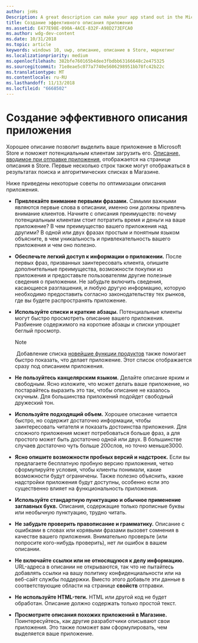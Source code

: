 ```yaml
---
author: jnHs
Description: A great description can make your app stand out in the Microsoft Store and help encourage customers to download it.
title: Создание эффективного описания приложения
ms.assetid: E477E98E-090A-4ACE-832F-A98D273EFCA0
ms.author: wdg-dev-content
ms.date: 10/31/2018
ms.topic: article
keywords: windows 10, uwp, описание, описание в Store, маркетинг
ms.localizationpriority: medium
ms.openlocfilehash: 382bfe760165b4dee3fbdbb63166648c2e475325
ms.sourcegitcommit: 71e8eae5c077a7740e5606298951bb78fc42b22c
ms.translationtype: MT
ms.contentlocale: ru-RU
ms.lasthandoff: 11/13/2018
ms.locfileid: "6668502"
---
```

# <a name="write-a-great-app-description"></a>Создание эффективного описания приложения


Хорошее описание позволит выделить ваше приложение в Microsoft Store и поможет потенциальным клиентам загрузить его. [Описание, вводимое при отправке приложения](create-app-store-listings.md#description), отображается на странице описания в Store. Первые несколько строк также могут отображаться в результатах поиска и алгоритмических списках в Магазине.

Ниже приведены некоторые советы по оптимизации описания приложения.

-   **Привлекайте внимание первыми фразами.** Самыми важными являются первые слова в описании, именно они должны привлечь внимание клиентов. Начните с описания преимуществ: почему потенциальным клиентам стоит потратить время и деньги на ваше приложение? В чем преимущество вашего приложения над другими? В одной или двух фразах простым и понятным языком объясните, в чем уникальность и привлекательность вашего приложения и чем оно полезно.
-   **Обеспечьте легкий доступ к информации о приложении.** После первых фраз, призванных заинтересовать клиента, опишите дополнительные преимущества, возможности покупки из приложения и предоставьте пользователям другие полезные сведения о приложении. Не забудьте включить сведения, касающиеся разглашения, и любую другую информацию, которую необходимо предоставить согласно законодательству тех рынков, где вы будете распространять приложение.
-   **Используйте списки и краткие абзацы.** Потенциальные клиенты могут быстро просмотреть описание вашего приложения. Разбиение содержимого на короткие абзацы и списки упрощает беглый просмотр.

    > [!NOTE]
    > Добавление списка [новейшие функции продуктов](create-app-store-listings.md#product-features) также помогает быстро показать, что делает приложение. Этот список отображается сразу под описанием приложения.

-   **Не пользуйтесь канцелярским языком.** Делайте описание ярким и свободным. Ясно изложите, что может делать ваше приложение, но постарайтесь выразить это так, чтобы описание не казалось скучным. Для большинства приложений подойдет свободный дружеский тон.
-   **Используйте подходящий объем.** Хорошее описание читается быстро, но содержит достаточно информации, чтобы заинтересовать читателя и показать достоинства приложения. Для сложного приложения может потребоваться больше фраз, а для простого может быть достаточно одной или двух. В большинстве случаев достаточно чуть больше 200слов, но точно меньше3000.
-   **Ясно опишите возможности пробных версий и надстроек.** Если вы предлагаете бесплатную пробную версию приложения, четко сформулируйте условия, чтобы клиенты понимали, какие возможности будут ограничены. Также полезно объяснить, какие надстройки приложения будут доступны, особенно если это существенно влияет на функциональность приложения.
-   **Используйте стандартную пунктуацию и обычное применение заглавных букв.** Описания, содержащие только прописные буквы или необычную пунктуацию, трудно читать.
-   **Не забудьте проверить правописание и грамматику.** Описание с ошибками в словах или корявыми фразами вызовет сомнения в качестве вашего приложения. Внимательно проверьте (или попросите кого-нибудь проверить), нет ли ошибок в вашем описании.
-   **Не включайте ссылки или не относящуюся к делу информацию.** URL-адреса в описании не открываются, так что не пытайтесь добавлять ссылки на вашу политику конфиденциальности или на веб-сайт службы поддержки. Вместо этого добавьте эти данные в соответствующие области на странице **свойств** отправки.
-   **Не используйте HTML-теги.** HTML или другой код не будет обработан. Описание должно содержать только простой текст.
-   **Просмотрите описания похожих приложений в Магазине.** Поинтересуйтесь, как другие разработчики описывают свои приложения. Это также поможет вам сформулировать, чем выделяется ваше приложение.

 

 




